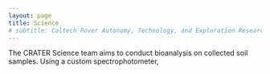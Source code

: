 ```yaml
---
layout: page
title: Science
# subtitle: Caltech Rover Autonomy, Technology, and Exploration Research
---
```


The CRATER Science team aims to conduct bioanalysis on collected soil samples. Using a custom spectrophotometer, 